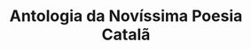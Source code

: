 ---
ref: sol-030-0241
title: "Antologia da Novíssima Poesia Catalã"
author_name: ["unknown author"]
publisher: ["Futura"]
year: y1974
origin: ["Portugal"]
formats: [book, book-cover]
disciplines: [graphic-design, typography]
tags: [poetry, "Manuel de Seabra"]
layout: artifact
status: ["production"]
published: false
int_published: false
image_count:
date_added: 2023-06-16
batch: /ladra15Abril/1
---
